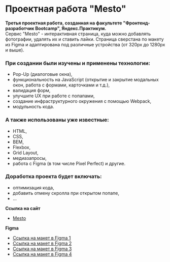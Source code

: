 # Проектная работа "Mesto"

**Третья проектная работа, созданная на факультете "Фронтенд-разработчик Bootcamp", Яндекс.Практикум.**  
Сервис "Mesto" - интерактивная страница, куда можно добавлять фотографии, удалять их и ставить лайки. Страница сверстана по макету из Figma и адаптирована под различные устройства (от 320px до 1280px и выше).

### При создании были изучены и применены технологии:
* Pop-Up (диалоговые окна),
* функциональность на JavaScript (открытие и закрытие модальных окон, работа с формами, карточками и т.д.),
* валидация форм,
* улучшите UX при работе с попапами,
* создание инфраструктурного окружения с помощью Webpack,
* модульность кода.

### А также использованы уже известные:
* HTML,
* CSS,
* BEM,
* Flexbox,
* Grid Layout,
* медиазапросы,
* работа с Figma (в том числе Pixel Perfect) и другие.

### Доработка проекта будет включать:
* оптимизация кода,
* добавить отмену скролла при открытом попапе,
* ...

**Ссылка на сайт**  
* [Mesto](https://polinashchepochkina.github.io/mesto-project-bootcamp/)

**Figma**  
* [Ссылка на макет в Figma 1](https://www.figma.com/file/2cn9N9jSkmxD84oJik7xL7/JavaScript.-Sprint-4?node-id=28212%3A155)
* [Ссылка на макет в Figma 2](https://www.figma.com/file/bjyvbKKJN2naO0ucURl2Z0/JavaScript.-Sprint-5?node-id=50160%3A460)
* [Ссылка на макет в Figma 3](https://www.figma.com/file/kRVLKwYG3d1HGLvh7JFWRT/JavaScript.-Sprint-6?node-id=0%3A1)
* [Ссылка на макет в Figma 4](https://www.figma.com/file/PSdQFRHoxXJFs2FH8IXViF/JavaScript.-Sprint-9?node-id=0%3A1)